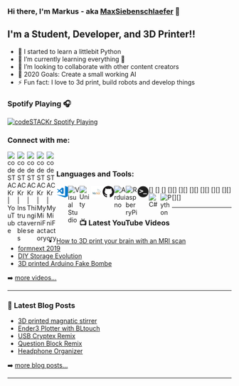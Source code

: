 ### Hi there, I'm Markus - aka [MaxSiebenschlaefer][youtube] 👋


## I'm a Student, Developer, and 3D Printer!!

- 🔭 I started to learn a littlebit Python
- 🌱 I’m currently learning everything 🤣
- 👯 I’m looking to collaborate with other content creators
- 🥅 2020 Goals: Create a small working AI
- ⚡ Fun fact: I love to 3d print, build robots and develop things

### Spotify Playing 🎧

[<img src="https://now-playing-codestackr.vercel.app/api/spotify-playing" alt="codeSTACKr Spotify Playing" width="350" />](https://open.spotify.com/playlist/6RJmanQFjl9D89RQfyLByD?si=s2g8fJKSRbu6qQ1pR7hILw)

### Connect with me:

[<img align="left" alt="codeSTACKr | YouTube" width="22px" src="https://www.gruensteinhof.de/logo/youtube.png" />][youtube]
[<img align="left" alt="codeSTACKr | Instructables" width="22px" src="https://www.instructables.com/assets/img/instructables-logo-v2.png" />][instructables]
[<img align="left" alt="codeSTACKr | Thingiverse" width="22px" src="https://files.cults3d.com/uploaders/14044687/illustration-file/01730ffa-6c92-4835-94d7-caa4177a236f/Thingiverse_large.png" />][thingiverse]
[<img align="left" alt="codeSTACKr | MyMiniFactory" width="22px" src="https://encrypted-tbn0.gstatic.com/images?q=tbn%3AANd9GcSVVB0VXX9uS1OIWTH4uYrtGqqx_kI3yK9MbQ&usqp=CAU" />][myminifactory]
[<img align="left" alt="codeSTACKr | MyMiniFactory" width="22px" src="https://pbs.twimg.com/profile_images/378800000509674306/abac759daf6b662ba7fbd7112f9db559_400x400.png" />][cults]

<br />

### Languages and Tools:

[<img align="left" alt="Visual Studio Code" width="26px" src="https://raw.githubusercontent.com/github/explore/80688e429a7d4ef2fca1e82350fe8e3517d3494d/topics/visual-studio-code/visual-studio-code.png" />]
[<img align="left" alt="Visual Studio" width="26px" src="https://upload.wikimedia.org/wikipedia/commons/thumb/c/cd/Visual_Studio_2017_Logo.svg/1200px-Visual_Studio_2017_Logo.svg.png" />]
[<img align="left" alt="Unity" width="26px" src="https://unity3d.com/profiles/unity3d/themes/unity/images/pages/branding_trademarks/unity-tab-square-black.png" />]
[<img align="left" alt="MySQL" width="26px" src="https://raw.githubusercontent.com/github/explore/80688e429a7d4ef2fca1e82350fe8e3517d3494d/topics/mysql/mysql.png" />][]
[<img align="left" alt="GitHub" width="26px" src="https://raw.githubusercontent.com/github/explore/78df643247d429f6cc873026c0622819ad797942/topics/github/github.png" />][]
[<img align="left" alt="Arduino" width="26px" src="https://www.heise.de/download/media/arduino-ide-84057/arduino-logo_1-1-30.png" />][]
[<img align="left" alt="RaspberryPi" width="26px" src="https://i.pinimg.com/originals/6e/de/a8/6edea84dffc69d2c190c427be484143c.png" />][]
[<img align="left" alt="Terminal" width="26px" src="https://raw.githubusercontent.com/github/explore/80688e429a7d4ef2fca1e82350fe8e3517d3494d/topics/terminal/terminal.png" />][]
[<img align="left" alt="C#" width="26px" src="https://pluralsight.imgix.net/paths/path-icons/csharp-e7b8fcd4ce.png" />][]
[<img align="left" alt="Python" width="26px" src="https://upload.wikimedia.org/wikipedia/commons/thumb/c/c3/Python-logo-notext.svg/600px-Python-logo-notext.svg.png" />][]


---

### 📺 Latest YouTube Videos

<!-- YOUTUBE:START -->
- [How to 3D print your brain with an MRI scan](https://www.youtube.com/watch?v=b8GYitFu2OY&t)
- [formnext 2019](https://www.youtube.com/watch?v=WduKcFMHBxM)
- [DIY Storage Evolution](https://www.youtube.com/watch?v=Id1-tjftRHc&t)
- [3D printed Arduino Fake Bombe](https://www.youtube.com/watch?v=K47BuDPVzD0&t)
<!-- YOUTUBE:END -->

➡️ [more videos...][youtube]

---

### 📕 Latest Blog Posts

<!-- BLOG-POST-LIST:START -->
- [3D printed magnatic stirrer](https://www.instructables.com/3D-Printed-Magnatic-Stirrer/)
- [Ender3 Plotter with BLtouch](https://www.instructables.com/Ender-3-Plotter-With-BLtouch-Remix/)
- [USB Cryptex Remix](https://www.instructables.com/USB-Cryptex-Remix/)
- [Question Block Remix](https://www.instructables.com/Question-Block-Remix/)
- [Headphone Organizer](https://www.instructables.com/HeadphoneholderSilly-Solution/)
<!-- BLOG-POST-LIST:END -->

➡️ [more blog posts...](https://codestackr.com)

---



[youtube]: https://www.youtube.com/channel/UCKLloFoVPy84dioQ_5BPWQw
[thingiverse]: https://www.thingiverse.com/threed_designer/designs
[myminifactory]: https://www.myminifactory.com/users/threeD_Designer
[instructables]: https://www.instructables.com/member/Max%20Siebenschl%C3%A4fer/instructables/
[twitch]: https://www.twitch.tv/maxsiebenschlaefer
[cults]: https://cults3d.com/en/users/maxsiebenschlaefer13/creations
